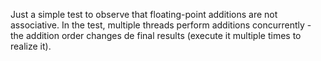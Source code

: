 Just a simple test to observe that floating-point additions are not
associative. In the test, multiple threads perform additions concurrently -
the addition order changes de final results (execute it multiple times to realize it).
